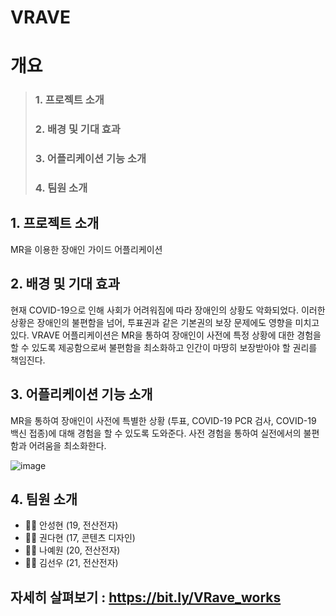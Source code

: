 # VRAVE


# 개요
 > ### 1. 프로젝트 소개
 > ### 2. 배경 및 기대 효과
 > ### 3. 어플리케이션 기능 소개
 > ### 4. 팀원 소개


## 1. 프로젝트 소개
MR을 이용한 장애인 가이드 어플리케이션


## 2. 배경 및 기대 효과
현재 COVID-19으로 인해 사회가 어려워짐에 따라 장애인의 상황도 악화되었다. 이러한 상황은 장애인의 불편함을 넘어, 투표권과 같은 기본권의 보장 문제에도 영향을 미치고 있다. VRAVE 어플리케이션은 MR을 통하여 장애인이 사전에 특정 상황에 대한 경험을 할 수 있도록 제공함으로써 불편함을 최소화하고 인간이 마땅히 보장받아야 할 권리를 책임진다.


## 3. 어플리케이션 기능 소개
MR을 통하여 장애인이 사전에 특별한 상황 (투표, COVID-19 PCR 검사, COVID-19 백신 접종)에 대해 경험을 할 수 있도록 도와준다. 사전 경험을 통하여 실전에서의 불편함과 어려움을 최소화한다.

![image](https://user-images.githubusercontent.com/61452538/132530988-a952a218-87ff-4644-8937-38542962ffd8.png)


## 4. 팀원 소개
* 🧑‍💻 안성현 (19, 전산전자)
* 👩‍💻 권다현 (17, 콘텐츠 디자인)
* 👩‍💻 나예원 (20, 전산전자)
* 🧑‍💻 김선우 (21, 전산전자) 


## 자세히 살펴보기 : <https://bit.ly/VRave_works>
